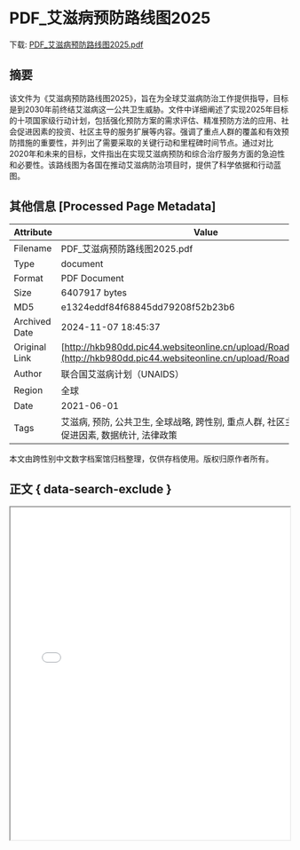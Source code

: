 # PDF_艾滋病预防路线图2025

<!-- tcd_download_link -->
下载: <a href="PDF_艾滋病预防路线图2025.pdf" download>PDF_艾滋病预防路线图2025.pdf</a>
<!-- tcd_download_link_end -->

## 摘要

<!-- tcd_abstract -->
该文件为《艾滋病预防路线图2025》，旨在为全球艾滋病防治工作提供指导，目标是到2030年前终结艾滋病这一公共卫生威胁。文件中详细阐述了实现2025年目标的十项国家级行动计划，包括强化预防方案的需求评估、精准预防方法的应用、社会促进因素的投资、社区主导的服务扩展等内容。强调了重点人群的覆盖和有效预防措施的重要性，并列出了需要采取的关键行动和里程碑时间节点。通过对比2020年和未来的目标，文件指出在实现艾滋病预防和综合治疗服务方面的急迫性和必要性。该路线图为各国在推动艾滋病防治项目时，提供了科学依据和行动蓝图。

<!-- tcd_abstract_end -->

## 其他信息 [Processed Page Metadata]

| Attribute       | Value                                  |
|-----------------|----------------------------------------|
| Filename        | PDF_艾滋病预防路线图2025.pdf                             |
| Type            | document                                 |
| Format          | PDF Document                               |
| Size            | 6407917 bytes                           |
| MD5             | e1324eddf84f68845dd79208f52b23b6                                  |
| Archived Date   | 2024-11-07 18:45:37                             |
| Original Link   | [http://hkb980dd.pic44.websiteonline.cn/upload/Roadmap2025.pdf](http://hkb980dd.pic44.websiteonline.cn/upload/Roadmap2025.pdf)                         |
| Author          | 联合国艾滋病计划（UNAIDS）                               |
| Region          | 全球                               |
| Date            | 2021-06-01                                 |
| Tags            | 艾滋病, 预防, 公共卫生, 全球战略, 跨性别, 重点人群, 社区主导服务, 社会促进因素, 数据统计, 法律政策                                 |

本文由跨性别中文数字档案馆归档整理，仅供存档使用。版权归原作者所有。


## 正文 { data-search-exclude }

<!-- tcd_main_text -->
<iframe src="../PDF_艾滋病预防路线图2025.pdf" width="100%" height="600px">
    <p>无法显示PDF，请下载查看。</p>
</iframe>
<!-- tcd_main_text_end -->


